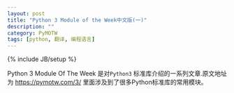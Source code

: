 ```yaml
---
layout: post
title: "Python 3 Module of the Week中文版(一)"
description: ""
category: PyMOTW
tags: [python, 翻译, 编程语言]
---
```

{% include JB/setup %}

Python 3 Module Of The Week 是对``Python3`` 标准库介绍的一系列文章.原文地址为 https://pymotw.com/3/ 里面涉及到了很多Python标准库的常用模块。
